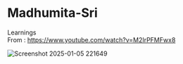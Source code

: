 # Madhumita-Sri
Learnings  
From :
     https://www.youtube.com/watch?v=M2IrPFMFwx8 

![Screenshot 2025-01-05 221649](https://github.com/user-attachments/assets/190f012b-f56d-47cc-9660-c8a475f92cdf)
